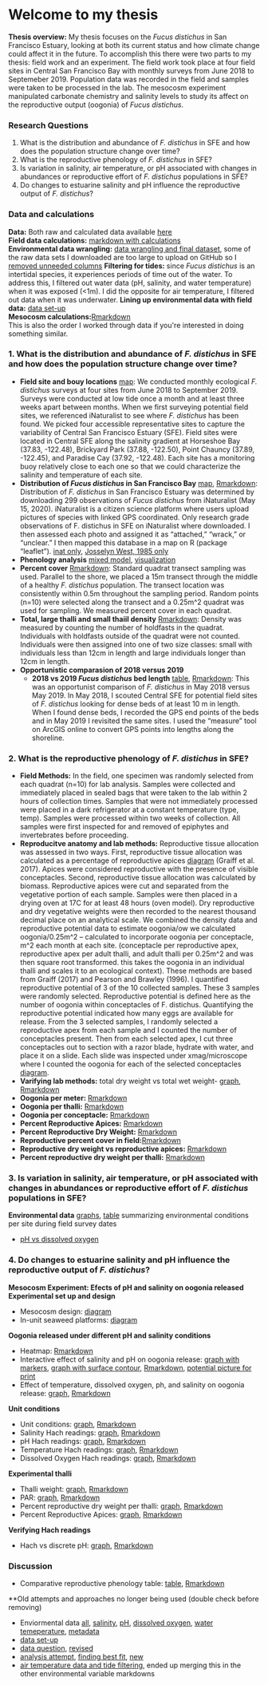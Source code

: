 # Welcome to my thesis

**Thesis overview:** My thesis focuses on the _Fucus distichus_ in San Francisco Estuary, looking at both its current status and how climate change could affect it in the future. To accomplish this there were two parts to my thesis: field work and an experiment. The field work took place at four field sites in Central San Francisco Bay with monthly surveys from June 2018 to Septemeber 2019. Population data was recorded in the field and samples were taken to be processed in the lab. The mesocosm experiment manipulated carbonate chemistry and salinity levels to study its affect on the reproductive output (oogonia) of _Fucus distichus_.

### **Research Questions**
1. What is the distribution and abundance of _F. distichus_ in SFE and how does the population structure change over time? 
2. What is the reproductive phenology of _F. distichus_ in SFE? 
3. Is variation in salinity, air temperature, or pH associated with changes in abundances or reproductive effort of _F. distichus_ populations in SFE? 
4. Do changes to estuarine salinity and pH influence the reproductive output of _F. distichus_?

### **Data and calculations**  
**Data:** Both raw and calculated data available [here](https://github.com/Cmwegener/thesis/tree/master/data)    
**Field data calculations:** [markdown with calculations](https://cmwegener.github.io/thesis/calculations.html)  
**Environmental data wrangling:** [data wrangling and final dataset](https://cmwegener.github.io/thesis/environmental_data.html), some of the raw data sets I downloaded are too large to upload on GitHub so I [removed unneeded columns](https://cmwegener.github.io/thesis/smaller_data_sets.html)
**Filtering for tides:** since _Fucus distichus_ is an intertidal species, it experiences periods of time out of the water. To address this, I filtered out water data (pH, salinity, and water temperature) when it was exposed (<1m). I did the opposite for air temperature, I filtered out data when it was underwater.
**Lining up environmental data with field data:** [data set-up](https://cmwegener.github.io/thesis/envir.field.html)  
**Mesocosm calculations:**[Rmarkdown](https://cmwegener.github.io/thesis/meso_calc.html)  
This is also the order I worked through data if you're interested in doing something similar.


### **1. What is the distribution and abundance of _F. distichus_ in SFE and how does the population structure change over time?** 
   - **Field site and bouy locations** [map](https://cmwegener.github.io/thesis/map_sites.pdf): We conducted monthly ecological *F. distichus* surveys at four sites from June 2018 to September 2019. Surveys were conducted at low tide once a month and at least three weeks apart between months. When we first surveying potential field sites, we referenced iNaturalist to see where *F. distichus* has been found. We picked four accessible representative sites to capture the variability of Central San Francisco Estuary (SFE). Field sites were located in Central SFE along the salinity gradient at Horseshoe Bay (37.83, -122.48), Brickyard Park (37.88, -122.50), Point Chauncy (37.89, -122.45), and Paradise Cay (37.92, -122.48). Each site has a monitoring buoy relatively close to each one so that we could characterize the salinity and temperature of each site. 
   - **Distribution of *Fucus distichus* in San Francisco Bay** [map](https://cmwegener.github.io/thesis/map_pic.html), [Rmarkdown](https://cmwegener.github.io/thesis/interactive_map.html): Distribution of *F. distichus* in San Francisco Estuary was determined by downloading 299 observations of *Fucus distichus* from iNaturalist (May 15, 2020). iNaturalist is a citizen science platform where users upload pictures of species with linked GPS coordinated. Only research grade observations of F. distichus in SFE on iNaturalist where downloaded. I then assessed each photo and assigned it as “attached,” “wrack,” or “unclear.” I then mapped this database in a map on R (package “leaflet”). [inat only](https://cmwegener.github.io/thesis/inat_only.html), [Josselyn West, 1985 only](https://cmwegener.github.io/thesis/jw_only.html)
  - **Phenology analysis** [mixed model](https://cmwegener.github.io/thesis/mixed_models_field.html), [visualization](https://cmwegener.github.io/thesis/mixed_model_field_visualization.html)
  - **Percent cover** [Rmarkdown](https://cmwegener.github.io/thesis/percentcover.html): Standard quadrat transect sampling was used. Parallel to the shore, we placed a 15m transect through the middle of a healthy *F. distichus* population. The transect location was consistently within 0.5m throughout the sampling period. Random points (n=10) were selected along the transect and a 0.25m^2 quadrat was used for sampling. We measured percent cover in each quadrat.
  - **Total, large thalli and small thaiil density** [Rmarkdown](https://cmwegener.github.io/thesis/all_density.html): Density was measured by counting the number of holdfasts in the quadrat. Individuals with holdfasts outside of the quadrat were not counted. Individuals were then assigned into one of two size classes: small with individuals less than 12cm in length and large individuals longer than 12cm in length. 
  - **Opportunistic comparasion of 2018 versus 2019**  
      - **2018 vs 2019 *Fucus distichus* bed length** [table](https://cmwegener.github.io/thesis/length_table_pic.html), [Rmarkdown](https://cmwegener.github.io/thesis/length_table.html): This was an opportunist comparison of *F. distichus* in May 2018 versus May 2019. In May 2018, I scouted Central SFE for potential field sites of *F. distichus* looking for dense beds of at least 10 m in length. When I found dense beds, I recorded the GPS end points of the beds and in May 2019 I revisited the same sites. I used the “measure” tool on ArcGIS online to convert GPS points into lengths along the shoreline.

### **2. What is the reproductive phenology of _F. distichus_ in SFE?**
  - **Field Methods:** In the field, one specimen was randomly selected from each quadrat (n=10) for lab analysis. Samples were collected and immediately placed in sealed bags that were taken to the lab within 2 hours of collection times. Samples that were not immediately processed were placed in a dark refrigerator at a constant temperature (type, temp). Samples were processed within two weeks of collection. All samples were first inspected for and removed of epiphytes and invertebrates before proceeding. 
  - **Reproducitve anatomy and lab methods:** Reproductive tissue allocation was assessed in two ways. First, reproductive tissue allocation was calculated as a percentage of reproductive apices [diagram](https://cmwegener.github.io/thesis/repro_anatomy.pdf) (Graiff et al. 2017). Apices were considered reproductive with the presence of visible conceptacles. Second, reproductive tissue allocation was calculated by biomass. Reproductive apices were cut and separated from the vegetative portion of each sample. Samples were then placed in a drying oven at 17C for at least 48 hours (oven model). Dry reproductive and dry vegetative weights were then recorded to the nearest thousand decimal place on an analytical scale. We combined the density data and reproductive potential data to estimate oogonia/ow we calculated oogonia/0.25m^2 – calculated to incorporate oogonia per conceptacle, m^2 each month at each site. (conceptacle per reproductive apex, reproductive apex per adult thalli, and adult thalli per 0.25m^2 and was then square root transformed. this takes the oogonia in an individual thalli and scales it to an ecological context). These methods are based from Graiff (2017) and Pearson and Brawley (1996). I quantified reproductive potential of 3 of the 10 collected samples. These 3 samples were randomly selected. Reproductive potential is defined here as the number of oogonia within conceptacles of F. distichus. Quantifying the reproductive potential indicated how many eggs are available for release. From the 3 selected samples, I randomly selected a reproductive apex from each sample and I counted the number of conceptacles present. Then from each selected apex, I cut three conceptacles out to section with a razor blade, hydrate with water, and place it on a slide. Each slide was inspected under xmag/microscope where I counted the oogonia for each of the selected conceptacles [diagram](https://cmwegener.github.io/thesis/repro_anatomy.pdf).
  - **Varifying lab methods:** total dry weight vs total wet weight- [graph](https://cmwegener.github.io/thesis/dwt_vs_wwt.png), [Rmarkdown](https://cmwegener.github.io/thesis/dwt_vs_wwt.html)  
  - **Oogonia per meter:** [Rmarkdown](https://cmwegener.github.io/thesis/oogonia_per_meter.html)  
  - **Oogonia per thalli:** [Rmarkdown](https://cmwegener.github.io/thesis/oogonia_per_thalli.html) 
  - **Oogonia per conceptacle:** [Rmarkdown](https://cmwegener.github.io/thesis/oogonia_per_conceptacle.html)  
  - **Percent Reproductive Apices:** [Rmarkdown](https://cmwegener.github.io/thesis/percent_ra.html)  
  - **Percent Reproductive Dry Weight:** [Rmarkdown](https://cmwegener.github.io/thesis/percent_repro_dryweight.html)  
  - **Reproductive percent cover in field:**[Rmarkdown](https://cmwegener.github.io/thesis/repro_state.html)  
  - **Reproductive dry weight vs reproductive apices:** [Rmarkdown](https://cmwegener.github.io/thesis/drw_vs_ra.html)
  - **Percent reproductive dry weight per thalli:** [Rmarkdown](https://cmwegener.github.io/thesis/percent_dwr.html)

### **3. Is variation in salinity, air temperature, or pH associated with changes in abundances or reproductive effort of _F. distichus_ populations in SFE?** 
**Environmental data** [graphs](https://cmwegener.github.io/thesis/envi_graphs.html), [table](https://cmwegener.github.io/thesis/field_table.html) summarizing environmental conditions per site during field survey dates  
  - [pH vs dissolved oxygen](https://cmwegener.github.io/thesis/ph.v.do.html)

### 4. Do changes to estuarine salinity and pH influence the reproductive output of _F. distichus_?
**Mesocosm Experiment: Efects of pH and salinity on oogonia released**
**Experimental set up and design**
  - Mesocosm design: [diagram](https://cmwegener.github.io/thesis/exp_set_up.pdf)
  - In-unit seaweed platforms: [diagram](https://cmwegener.github.io/thesis/seaweed_platforms.pdf)

**Oogonia released under different pH and salinity conditions**
  - Heatmap: [Rmarkdown](https://cmwegener.github.io/thesis/heatmap.html)
  - Interactive effect of salinity and pH on oogonia release: [graph with markers](https://cmwegener.github.io/thesis/sal_ph_oo_3d_pic.html), [graph with surface contour](https://cmwegener.github.io/thesis/sal_ph_oo_surface_pic.html), [Rmarkdown](https://cmwegener.github.io/thesis/sal_ph_oo.html), [potential picture for print](https://cmwegener.github.io/thesis/sal_ph_oo.jpeg)
  - Effect of temperature, dissolved oxygen, ph, and salinity on oogonia release: [graph](https://cmwegener.github.io/thesis/temp_do_sal_ph_oo.png), [Rmarkdown](https://cmwegener.github.io/thesis/temp_do_sal_ph_oog.html)
  
**Unit conditions**
  - Unit conditions: [graph](https://cmwegener.github.io/thesis/all_unit_conditions.png), [Rmarkdown](https://cmwegener.github.io/thesis/all_unit_conditions.png)
  - Salinity Hach readings: [graph](https://cmwegener.github.io/thesis/salinity_hach.png), [Rmarkdown](https://cmwegener.github.io/thesis/salinity_hach.html)
  - pH Hach readings: [graph](https://cmwegener.github.io/thesis/ph_hach.png), [Rmarkdown](https://cmwegener.github.io/thesis/ph_hach.html)
  - Temperature Hach readings: [graph](https://cmwegener.github.io/thesis/temp_hach.png), [Rmarkdown](https://cmwegener.github.io/thesis/temp_hach.html)
  - Dissolved Oxygen Hach readings: [graph](https://cmwegener.github.io/thesis/do_hach.png), [Rmarkdown](https://cmwegener.github.io/thesis/do_hach.html)

**Experimental thalli**
  - Thalli weight: [graph](https://cmwegener.github.io/thesis/thalli_weight.png), [Rmarkdown](https://cmwegener.github.io/thesis/thalli_weight.html)
  - PAR: [graph](https://cmwegener.github.io/thesis/par.png), [Rmarkdown](https://cmwegener.github.io/thesis/par.html)
  - Percent reproductive dry weight per thalli: [graph](https://cmwegener.github.io/thesis/exp_percent_dwr.png), [Rmarkdown](https://cmwegener.github.io/thesis/exp_percent_dwr.html)
  - Percent Reproductive Apices: [graph](https://cmwegener.github.io/thesis/exp_percent_ra.png), [Rmarkdown](https://cmwegener.github.io/thesis/exp_percent_ra.html)
 
 **Verifying Hach readings**
   - Hach vs discrete pH: [graph](https://cmwegener.github.io/thesis/hach_vs_discrete.png), [Rmarkdown](https://cmwegener.github.io/thesis/hach_vs_discrete.html)

### Discussion
  - Comparative reproductive phenology table: [table](https://cmwegener.github.io/thesis/phenology_table_pic.html), [Rmarkdown](https://cmwegener.github.io/thesis/phenology_table.html)




**Old attempts and approaches no longer being used (double check before removing)
  - Enviormental data [all](https://cmwegener.github.io/thesis/envi_graphs.html), [salinity](https://cmwegener.github.io/thesis/salinity.html), [pH](https://cmwegener.github.io/thesis/ph.html), [dissolved oxygen](https://cmwegener.github.io/thesis/dissolved.oxygen.html), [water temeperature](https://cmwegener.github.io/thesis/water.temp.html), [metadata](https://cmwegener.github.io/thesis/envi.metadata.html)
  - [data set-up](https://cmwegener.github.io/thesis/set-up.html)
  - [data question](https://cmwegener.github.io/thesis/eos_data_check.html), [revised](https://cmwegener.github.io/thesis/eos_new.html)
  - [analysis attempt](https://cmwegener.github.io/thesis/analysis.html), [finding best fit](https://cmwegener.github.io/thesis/model_fuc_density.html), [new](https://cmwegener.github.io/thesis/analysis_attempt.html) 
  - [air temperature data and tide filtering](https://cmwegener.github.io/thesis/air.html), ended up merging this in the other environmental variable markdowns  

